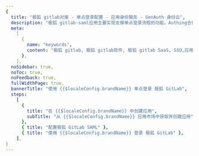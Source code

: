 ```yaml
---
{
  title: "极狐 gitlab对接 - 单点登录配置 - 应用身份服务 - GenAuth 身份云",
  description: "极狐 gitlab-saml应用主要实现支撑单点登录流程的功能。Authing合作网络提供 极狐 gitlab对接，单点登录，SSO，实现应用的快捷登录、免密登录，提升员工办公体验、增强用户体验，增强企业数字化服务水平。",
  meta:
    [
      {
        name: "keywords",
        content: "极狐 gitlab, 极狐 gitlab软件, 极狐 gitlab SaaS, SSO,应用身份服务,单点登录配置,Authing身份云",
      },
    ],
  noSidebar: true,
  noToc: true,
  noFeedback: true,
  fullWidthPage: true,
  bannerTitle: "使用 {{$localeConfig.brandName}} 单点登录 极狐 GitLab",
  steps:
    [
      {
        title: "在 {{$localeConfig.brandName}} 中创建应用",
        subTitle: "从 {{$localeConfig.brandName}} 应用市场中获取并创建应用",
      },
      { title: "配置极狐 GitLab SAML" },
      { title: "使用 {{$localeConfig.brandName}} 登录 极狐 GitLab" },
    ],
}
---
```


<IntegrationDetail/>
